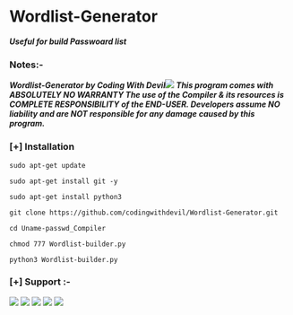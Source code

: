 # Wordlist-Generator
***Useful for build Passwoard list***


### Notes:- 
***Wordlist-Generator by Coding With Devil<a href="https://www.youtube.com/c/codingwithdevil"><img src="https://img.shields.io/youtube/channel/subscribers/UCnKlznTEohj_PCw9cuxy8Zg?style=social"></a>
This program comes with ABSOLUTELY NO WARRANTY
The use of the Compiler & its resources is COMPLETE RESPONSIBILITY of the END-USER.
Developers assume NO liability and are NOT responsible for any damage caused by this program.***
        <br>
        
### [+] Installation

```sudo apt-get update ```

```sudo apt-get install git -y```

```sudo apt-get install python3```

```git clone https://github.com/codingwithdevil/Wordlist-Generator.git```

```cd Uname-passwd_Compiler```

```chmod 777 Wordlist-builder.py```

```python3 Wordlist-builder.py ```


### [+] Support :-

<a href="https://t.me/https://t.me/CodingWithDevil_yt"><img src="https://img.shields.io/badge/telegram-D14836?color=2CA5E0&style=for-the-badge&logo=telegram&logoColor=white"></a>
<a href="https://www.instagram.com/codingwithdevil"><img src="https://img.shields.io/badge/instagram-%23E4405F.svg?&style=for-the-badge&logo=instagram&logoColor=white"></a>
<a href="https://www.youtube.com/c/codingwithdevil"><img src="https://img.shields.io/youtube/channel/subscribers/UCnKlznTEohj_PCw9cuxy8Zg?style=social"></a>
<a href="https://t.me/CodingWithDevil"><img src="https://img.shields.io/badge/Telegram-Group-blue"></a>
<a href="https://t.me/Codingwithdevil_group_chat"><img src="https://img.shields.io/badge/Telegram-Group%20Chat-blue"></a>

<br>


